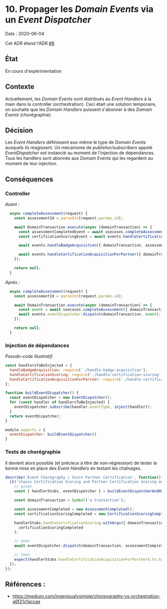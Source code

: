 # 10. Propager les _Domain Events_ via un _Event Dispatcher_ 

Date : 2020-06-04

Cet ADR étend l'ADR [#8](./0008-découplage-fonctionnel-via-evenements.md)

## État

En cours d'expérimentation

## Contexte

Actuellement, les _Domain Events_ sont distribués au _Event Handlers_ à la main dans le controller (orchestration).
Ceci était une solution temporaire, on souhaite que les _Domain Handlers_ puissent s'abonner à des _Domain Events_ (chorégraphie).   

## Décision

Les _Event Handlers_ définissent eux-même le type de _Domain Events_ auxquels ils réagissent.
Un mécanisme de _publisher/subscribers_ appelé _EventDispatcher_ est instancié au moment de l'injection de dépendances.
Tous les handlers sont abonnés aux _Domain Events_ qui les regardent au moment de leur injection.

## Conséquences

### Controller
_Avant :_ 
```javascript
  async completeAssessment(request) {
    const assessmentId = parseInt(request.params.id);

    await DomainTransaction.execute(async (domainTransaction) => {
      const assessmentCompletedEvent = await usecases.completeAssessment({ domainTransaction, assessmentId });
      const certificationScoringEvent = await events.handleCertificationScoring({ domainTransaction, assessmentCompletedEvent });

      await events.handleBadgeAcquisition({ domainTransaction, assessmentCompletedEvent });

      await events.handleCertificationAcquisitionForPartner({ domainTransaction, certificationScoringEvent });
    });

    return null;
  }
```

_Après :_
```javascript
  async completeAssessment(request) {
    const assessmentId = parseInt(request.params.id);

    await DomainTransaction.execute(async (domainTransaction) => {
      const event = await usecases.completeAssessment({ domainTransaction, assessmentId });
      await events.eventDispatcher.dispatch(domainTransaction, event);
    });

    return null;
  }
```

### Injection de dépendances
_Pseudo-code illustratif:_
```javascript
const handlersToBeInjected = {
  handleBadgeAcquisition: require('./handle-badge-acquisition'),
  handleCertificationScoring: require('./handle-certification-scoring'),
  handleCertificationAcquisitionForPartner: require('./handle-certification-partner')
};

function buildEventDispatcher() {
  const eventDispatcher = new EventDispatcher();
  for (const handler of handlersToBeInjected) {
    eventDispatcher.subscribe(handler.eventType, inject(handler));
  }
  return eventDispatcher;
}

module.exports = {
  eventDispatcher: buildEventDispatcher()
}
```


### Tests de chorégraphie
Il devient alors possible (et précieux à titre de non-régression) de tester la bonne mise en place des _Event Handlers_ en testant les chaînages.

```javascript
describe('Event Choregraphy | Score Partner Certification', function() {
  it('chains Certification Scoring and Partner Certification Scoring on Assessment Completed', async () => {
    // given
    const { handlerStubs, eventDispatcher } = buildEventDispatcherAndHandlersForTest();

    const domainTransaction = Symbol('a transaction');

    const assessmentCompleted = new AssessmentCompleted();
    const certificationScoringCompleted = new CertificationScoringCompleted({});

    handlerStubs.handleCertificationScoring.withArgs({ domainTransaction, event:assessmentCompleted }).resolves(
      certificationScoringCompleted
    );

    // when
    await eventDispatcher.dispatch(domainTransaction, assessmentCompleted);

    // then
    expect(handlerStubs.handleCertificationAcquisitionForPartner).to.have.been.calledWith({ domainTransaction, event:certificationScoringCompleted });
  });
});
```

## Références : 
- https://medium.com/ingeniouslysimple/choreography-vs-orchestration-a6f21cfaccae





